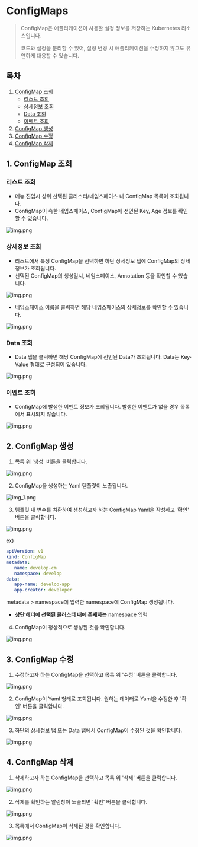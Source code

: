 # ConfigMaps

> ConfigMap은 애플리케이션이 사용할 설정 정보를 저장하는 Kubernetes 리소스입니다.
>
> 코드와 설정을 분리할 수 있어, 설정 변경 시 애플리케이션을 수정하지 않고도 유연하게 대응할 수 있습니다.

## 목차

1. [ConfigMap 조회](#1-configmap-조회)
    * [리스트 조회](#리스트-조회)
   * [상세정보 조회](#상세정보-조회)
   *  [Data 조회](#data-조회)
   * [이벤트 조회](#이벤트-조회)
2. [ConfigMap 생성](#2-configmap-생성)
3. [ConfigMap 수정](#3-configmap-수정)
4. [ConfigMap 삭제](#4-configmap-삭제)


## 1. ConfigMap 조회
### 리스트 조회
* 메뉴 진입시 상위 선택된 클러스터/네임스페이스 내 ConfigMap 목록이 조회됩니다.
* ConfigMap이 속한 네임스페이스, ConfigMap에 선언된 Key, Age 정보를 확인할 수 있습니다.

![img.png](./img/configmap_list.png)

### 상세정보 조회
* 리스트에서 특정 ConfigMap을 선택하면 하단 상세정보 탭에 ConfigMap의 상세 정보가 조회됩니다.
* 선택된 ConfigMap의 생성일시, 네임스페이스, Annotation 등을 확인할 수 있습니다.

![img.png](./img/configmap_detail.png)

* 네임스페이스 이름을 클릭하면 해당 네임스페이스의 상세정보를 확인할 수 있습니다.

![img.png](./img/configmap_drawer.png)

### Data 조회
* Data 탭을 클릭하면 해당 ConfigMap에 선언된 Data가 조회됩니다. Data는 Key-Value 형태로 구성되어 있습니다.

![img.png](./img/configmap_data.png)

### 이벤트 조회
* ConfigMap에 발생한 이벤트 정보가 조회됩니다. 발생한 이벤트가 없을 경우 목록에서 표시되지 않습니다.

![img.png](./img/configmap_event.png)


## 2. ConfigMap 생성
1. 목록 위 '생성' 버튼을 클릭합니다.

![img.png](./img/configmap_create.png)

2. ConfigMap을 생성하는 Yaml 템플릿이 노출됩니다.

![img_1.png](./img/configmap_create_template.png)

3. 템플릿 내 변수를 치환하여 생성하고자 하는 ConfigMap Yaml을 작성하고 '확인' 버튼을 클릭합니다.

![img.png](./img/configmap_create_yaml.png)

ex)
```yaml
apiVersion: v1
kind: ConfigMap
metadata:
   name: develop-cm
   namespace: develop
data:
   app-name: develop-app
   app-creator: developer
```
metadata > namespace에 입력한 namespace에 ConfigMap 생성됩니다.

* <strong>상단 헤더에 선택된 클러스터 내에 존재하는</strong> namespace 입력

4. ConfigMap이 정상적으로 생성된 것을 확인합니다.

![img.png](./img/configmap_create_result.png)

## 3. ConfigMap 수정
1. 수정하고자 하는 ConfigMap을 선택하고 목록 위 '수정' 버튼을 클릭합니다.

![img.png](./img/configmap_update.png)

2. ConfigMap이 Yaml 형태로 조회됩니다. 원하는 데이터로 Yaml을 수정한 후 '확인' 버튼을 클릭합니다.

![img.png](./img/configmap_update_yaml.png)

3. 하단의 상세정보 탭 또는 Data 탭에서 ConfigMap이 수정된 것을 확인합니다.

![img.png](./img/configmap_update_result.png)

## 4. ConfigMap 삭제
1. 삭제하고자 하는 ConfigMap을 선택하고 목록 위 '삭제' 버튼을 클릭합니다.

![img.png](./img/configmap_delete.png) 

2. 삭제를 확인하는 알림창이 노출되면 '확인' 버튼을 클릭합니다.

![img.png](./img/configmap_delete_check.png)

3. 목록에서 ConfigMap이 삭제된 것을 확인합니다.

![img.png](./img/configmap_delete_result.png)